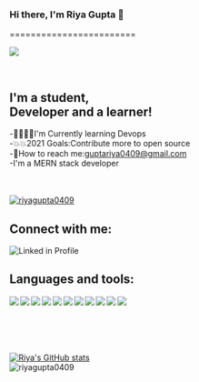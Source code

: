 ### Hi there, I'm <strong>Riya Gupta</strong> 👋️
========================

![](https://komarev.com/ghpvc/?username=riyagupta0409&color=blue&label=PROFILE+VIEWS)

<br/>

## I'm a student,<br/>Developer and a learner!
-👨‍💻️👨‍💻️I'm Currently learning Devops <br/>
-💥️💥️2021 Goals:Contribute more to open source <br/>
-📧️How to reach me:guptariya0409@gmail.com <br/>
-I'm a MERN stack developer <br/>
<br/>
<br/>


[![riyagupta0409](https://github-profile-trophy.vercel.app/?username=riyagupta0409)](https://github.com/ryo-ma/github-profile-trophy)


## Connect with me:
[<img align="left" alt="Linked in Profile" src="https://img.shields.io/badge/LinkedIn-0077B5?style=for-the-badge&logo=linkedin&logoColor=white"/>](https://www.linkedin.com/in/riya-gupta-bb06a7166)
<br/>
## Languages and tools:
<img align="left" margin="2px"  src="https://img.shields.io/badge/Python-3776AB?style=for-the-badge&logo=python&logoColor=white"/>
<img align="left" margin="2px"  src="https://img.shields.io/badge/HTML5-E34F26?style=for-the-badge&logo=html5&logoColor=white"/>
<img align="left" margin="2px"  src="https://img.shields.io/badge/CSS3-1572B6?style=for-the-badge&logo=css3&logoColor=white"/>
<img align="left" margin="2px"  src="https://img.shields.io/badge/JavaScript-323330?style=for-the-badge&logo=javascript&logoColor=F7DF1E}"/>
<img align="left" margin="2px"  src="https://img.shields.io/badge/C%2B%2B-00599C?style=for-the-badge&logo=c%2B%2B&logoColor=white"/>
<img align="left" margin="2px"  src="https://img.shields.io/badge/MongoDB-4EA94B?style=for-the-badge&logo=mongodb&logoColor=white"/>
<img align="left" margin="2px"  src="https://img.shields.io/badge/npm-CB3837?style=for-the-badge&logo=npm&logoColor=white"/>
<img align="left" margin="2px"  src="https://img.shields.io/badge/React-20232A?style=for-the-badge&logo=react&logoColor=61DAFB}"/>
<img align="left" margin="2px"  src="https://img.shields.io/badge/Node.js-43853D?style=for-the-badge&logo=node.js&logoColor=white"/>
<img align="left" margin="2px"  src="https://img.shields.io/badge/Express.js-404D59?style=for-the-badge"/>
<img align='left' margin="2px"  src="https://img.shields.io/badge/MySQL-00000F?style=for-the-badge&logo=mysql&logoColor=white"/>
<br/>
<br/>
<br/>
<br/>
<br/>



[![Riya's GitHub stats](https://github-readme-stats.vercel.app/api?username=riyagupta0409&show_icons=true&theme=radical&align=left )](https://github.com/riyagupta0409/github-readme-stats)
<br/>
![riyagupta0409](https://github-readme-streak-stats.herokuapp.com/?user=riyagupta0409&theme=radical&align=left)

